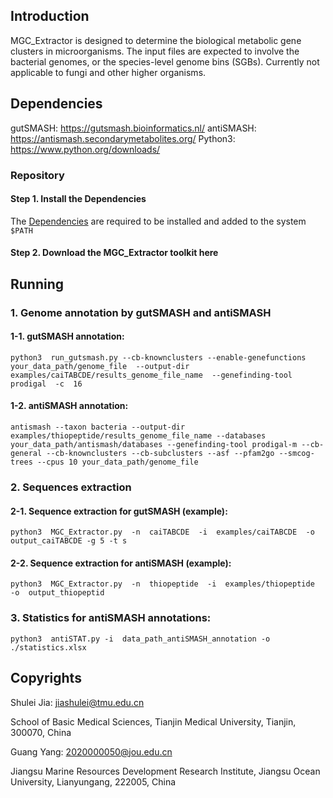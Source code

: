## Introduction
MGC_Extractor is designed to determine the biological metabolic gene clusters in microorganisms. The input files are expected to involve the bacterial genomes, or the species-level genome bins (SGBs). Currently not applicable to fungi and other higher organisms.

## Dependencies
gutSMASH: https://gutsmash.bioinformatics.nl/
antiSMASH: https://antismash.secondarymetabolites.org/
Python3: https://www.python.org/downloads/

### Repository
#### Step 1. Install the Dependencies
The [Dependencies](#Dependencies) are required to be installed and added to the system `$PATH`
#### Step 2. Download the MGC_Extractor toolkit here

## Running
### 1. Genome annotation by gutSMASH and antiSMASH
#### 1-1. gutSMASH annotation:
```
python3  run_gutsmash.py --cb-knownclusters --enable-genefunctions  your_data_path/genome_file  --output-dir  examples/caiTABCDE/results_genome_file_name  --genefinding-tool  prodigal  -c  16
```
#### 1-2. antiSMASH annotation:
```
antismash --taxon bacteria --output-dir examples/thiopeptide/results_genome_file_name --databases your_data_path/antismash/databases --genefinding-tool prodigal-m --cb-general --cb-knownclusters --cb-subclusters --asf --pfam2go --smcog-trees --cpus 10 your_data_path/genome_file
```

### 2. Sequences extraction
#### 2-1. Sequence extraction for gutSMASH (example):
```
python3  MGC_Extractor.py  -n  caiTABCDE  -i  examples/caiTABCDE  -o output_caiTABCDE -g 5 -t s
```
#### 2-2. Sequence extraction for antiSMASH (example):
```
python3  MGC_Extractor.py  -n  thiopeptide  -i  examples/thiopeptide  -o  output_thiopeptid
```

### 3. Statistics for antiSMASH annotations:
```
python3  antiSTAT.py -i  data_path_antiSMASH_annotation -o  ./statistics.xlsx
```


## Copyrights
Shulei Jia: jiashulei@tmu.edu.cn

School of Basic Medical Sciences, Tianjin Medical University, Tianjin, 300070, China

Guang Yang: 2020000050@jou.edu.cn

Jiangsu Marine Resources Development Research Institute, Jiangsu Ocean University, Lianyungang, 222005, China
